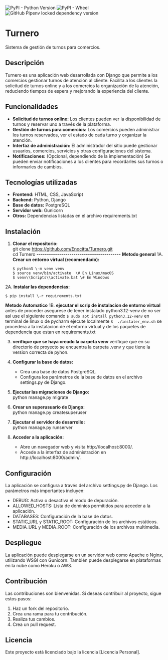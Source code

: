 ![PyPI - Python Version](https://img.shields.io/pypi/pyversions/Django)
![PyPI - Wheel](https://img.shields.io/pypi/wheel/djangorestframework?label=djangorestframework)
![GitHub Pipenv locked dependency version](https://img.shields.io/github/pipenv/locked/dependency-version/Enocitta/Turnero/django)


# **Turnero**

Sistema de gestión de turnos para comercios.

## **Descripción**

Turnero es una aplicación web desarrollada con Django que permite a los comercios gestionar turnos de atención al cliente. Facilita a los clientes la solicitud de turnos online y a los comercios la organización de la atención, reduciendo tiempos de espera y mejorando la experiencia del cliente.

## **Funcionalidades**

* **Solicitud de turnos online:** Los clientes pueden ver la disponibilidad de turnos y reservar uno a través de la plataforma.  
* **Gestión de turnos para comercios:** Los comercios pueden administrar los turnos reservados, ver el estado de cada turno y organizar la atención.  
* **Interfaz de administración:** El administrador del sitio puede gestionar usuarios, comercios, servicios y otras configuraciones del sistema.  
* **Notificaciones:** (Opcional, dependiendo de la implementación) Se pueden enviar notificaciones a los clientes para recordarles sus turnos o informarles de cambios.

## **Tecnologías utilizadas**

* **Frontend:** HTML, CSS, JavaScript  
* **Backend:** Python, Django  
* **Base de datos:** PostgreSQL  
* **Servidor web:** Gunicorn  
* **Otros:** Dependencias listadas en el archivo requirements.txt

## **Instalación**

1. **Clonar el repositorio:**  
   git clone https://github.com/Enocitta/Turnero.git  
   cd Turnero
**-----------------------------------------**
**Metodo general**
1A. **Crear un entorno virtual (recomendado):**  
   ```
   $ python3 \-m venv venv  
   $ source venv/bin/activate  \# En Linux/macOS  
   $ venv\\Scripts\\activate.bat \# En Windows
   ```
2A. **Instalar las dependencias:**  
  ```
  $ pip install \-r requirements.txt
  ```
**Metodo Automatico**
1B. **ejecutar el scrip de instalacion de entorno virtual**
    antes de proceder asegurese de tener instalado python3.12-venv
    de no ser asi use el siguiente comando
    ```
    $ sudo apt install python3.12-venv
    ```
    en terminal de linux o de pycharm ejecute localmente
    ```
    $  ./instaler_env.sh
    ``` 
    se procedera a la instalacion de el entorno virtual y de los paquetes
    de dependencia que estan en requirements.txt

3. **verifique que se haya creado la carpeta venv**
   verifique que en su directorio de proyecto se encuentra la carpeta .venv
   y que tiene la version correcta de pyhon.

4. **Configurar la base de datos:**  
   * Crea una base de datos PostgreSQL.  
   * Configura los parámetros de la base de datos en el archivo settings.py de Django.  
5. **Ejecutar las migraciones de Django:**  
   python manage.py migrate

6. **Crear un superusuario de Django:**  
   python manage.py createsuperuser

7. **Ejecutar el servidor de desarrollo:**  
   python manage.py runserver

8. **Acceder a la aplicación:**  
   * Abre un navegador web y visita http://localhost:8000/.  
   * Accede a la interfaz de administración en http://localhost:8000/admin/.

## **Configuración**

La aplicación se configura a través del archivo settings.py de Django. Los parámetros más importantes incluyen:

* DEBUG: Activa o desactiva el modo de depuración.  
* ALLOWED\_HOSTS: Lista de dominios permitidos para acceder a la aplicación.  
* DATABASES: Configuración de la base de datos.  
* STATIC\_URL y STATIC\_ROOT: Configuración de los archivos estáticos.  
* MEDIA\_URL y MEDIA\_ROOT: Configuración de los archivos multimedia.

## **Despliegue**

La aplicación puede desplegarse en un servidor web como Apache o Nginx, utilizando WSGI con Gunicorn. También puede desplegarse en plataformas en la nube como Heroku o AWS.

## **Contribución**

Las contribuciones son bienvenidas. Si deseas contribuir al proyecto, sigue estos pasos:

1. Haz un fork del repositorio.  
2. Crea una rama para tu contribución.  
3. Realiza tus cambios.  
4. Crea un pull request.

## **Licencia**

Este proyecto está licenciado bajo la licencia \[Licencia Personal\].
